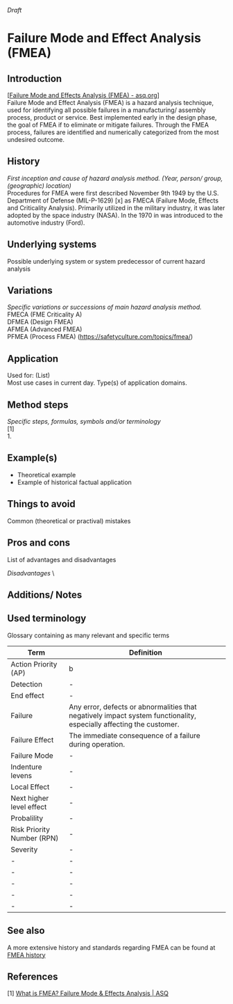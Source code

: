_Draft_ 

# Failure Mode and Effect Analysis (FMEA)

## Introduction 
[[Failure Mode and Effects Analysis (FMEA) - asq.org](https://asq.org/quality-resources/fmea)] \
Failure Mode and Effect Analysis (FMEA) is a hazard analysis technique, used for identifying all possible failures in a manufacturing/ assembly process, product or service. Best implemented early in the design phase, the goal of FMEA if to eliminate or mitigate failures. Through the FMEA process, failures are identified and numerically categorized from the most undesired outcome.

## History
_First inception and cause of hazard analysis method. (Year, person/ group, (geographic) location)_ \
Procedures for FMEA were first described November 9th 1949 by the U.S. Department of Defense (MIL-P-1629) [x] as FMECA (Failure Mode, Effects and Criticality Analysis). Primarily utilized in the military industry, it was later adopted by the space industry (NASA). In the 1970 in was introduced to the automotive industry (Ford).

## Underlying systems
Possible underlying system or system predecessor of current hazard analysis

## Variations
_Specific variations or successions of main hazard analysis method._ \
FMECA (FME Criticality A) \
DFMEA (Design FMEA) \
AFMEA (Advanced FMEA) \
PFMEA (Process FMEA) (https://safetyculture.com/topics/fmea/)

## Application
Used for: (List)\
Most use cases in current day. Type(s) of application domains.

## Method steps
_Specific steps, formulas, symbols and/or terminology_ \
[1] \
1. 

## Example(s)
* Theoretical example
* Example of historical factual application

## Things to avoid
Common (theoretical or practival) mistakes

## Pros and cons
List of advantages and disadvantages

_Disadvantages_ \


## Additions/ Notes

## Used terminology
Glossary containing as many relevant and specific terms

| Term | Definition |
| - | - |
| Action Priority (AP) | b |
| Detection | - |
| End effect | - |
| Failure | Any error, defects or abnormalities that negatively impact system functionality, especially affecting the customer. |
| Failure Effect | The immediate consequence of a failure during operation.  |
| Failure Mode | - |
| Indenture levens | - |
| Local Effect | - |
| Next higher level effect | - |
| Probalility | - |
| Risk Priority Number (RPN) | - |
| Severity | - |
| - | - |
| - | - |
| - | - |
| - | - |
| - | - |

## See also
A more extensive history and standards regarding FMEA can be found at [FMEA history](https://www.superengineer.net/blog/fmea-history)

## References
[1] [What is FMEA? Failure Mode & Effects Analysis | ASQ](https://asq.org/quality-resources/fmea)


